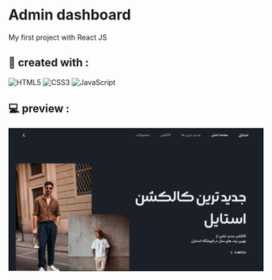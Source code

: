 # Admin dashboard 
My first project with React JS
<br>




<h2>🔧 created with : </h2>

<p align="center">
  
  ![HTML5](https://img.shields.io/badge/html5-%23E34F26.svg?style=for-the-badge&logo=html5&logoColor=white)
  ![CSS3](https://img.shields.io/badge/css3-%231572B6.svg?style=for-the-badge&logo=css3&logoColor=white)
  ![JavaScript](https://img.shields.io/badge/javascript-%23323330.svg?style=for-the-badge&logo=javascript&logoColor=%23F7DF1E)
  
</p>


## 💻 preview :

![shopping link](https://github.com/parsa-vesali/shopping/blob/main/site-1.PNG)
